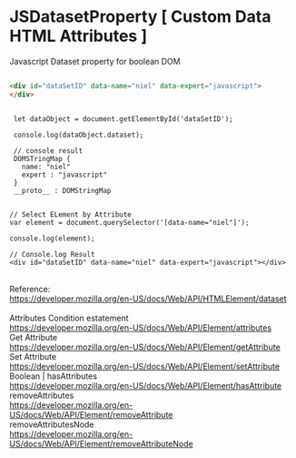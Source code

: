 # JSDatasetProperty [ Custom Data HTML Attributes ]
Javascript Dataset property for boolean DOM 


```HTML

<div id="dataSetID" data-name="niel" data-expert="javascript">
</div>

```

```JS

 let dataObject = document.getElementById('dataSetID');
 
 console.log(dataObject.dataset);
 
 // console result 
 DOMSTringMap {
   name: "niel"
   expert : "javascript"
 }
 __proto__ : DOMStringMap
 
```

```JS
// Select ELement by Attribute
var element = document.querySelector('[data-name="niel"]');

console.log(element);

// Console.log Result 
<div id="dataSetID" data-name="niel" data-expert="javascript"></div>

```

<br /> Reference: 
<br /> https://developer.mozilla.org/en-US/docs/Web/API/HTMLElement/dataset
<br /> 
<br /> Attributes Condition estatement
<br /> https://developer.mozilla.org/en-US/docs/Web/API/Element/attributes
<br /> Get Attribute
<br /> https://developer.mozilla.org/en-US/docs/Web/API/Element/getAttribute
<br /> Set Attribute
<br /> https://developer.mozilla.org/en-US/docs/Web/API/Element/setAttribute
<br /> Boolean | hasAttributes
<br /> https://developer.mozilla.org/en-US/docs/Web/API/Element/hasAttribute
<br /> removeAttributes
<br /> https://developer.mozilla.org/en-US/docs/Web/API/Element/removeAttribute
<br /> removeAttributesNode
<br /> https://developer.mozilla.org/en-US/docs/Web/API/Element/removeAttributeNode


